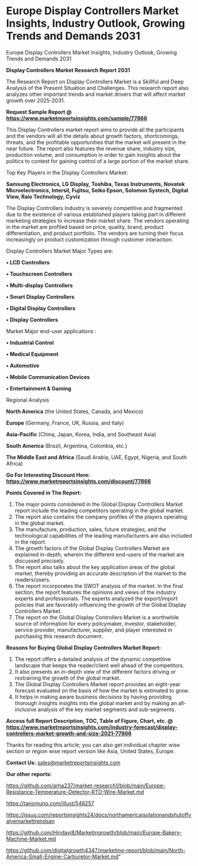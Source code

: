 # Europe Display Controllers Market Insights, Industry Outlook, Growing Trends and Demands 2031
Europe Display Controllers Market Insights, Industry Outlook, Growing Trends and Demands 2031

<strong>Display Controllers Market Research Report 2031</strong>

The Research Report on Display Controllers Market is a Skillful and Deep Analysis of the Present Situation and Challenges. This research report also analyzes other important trends and market drivers that will affect market growth over 2025-2031.

<strong>Request Sample Report @ <a href=https://www.marketreportsinsights.com/sample/77866>https://www.marketreportsinsights.com/sample/77866</a></strong>

This Display Controllers market report aims to provide all the participants and the vendors will all the details about growth factors, shortcomings, threats, and the profitable opportunities that the market will present in the near future. The report also features the revenue share, industry size, production volume, and consumption in order to gain insights about the politics to contest for gaining control of a large portion of the market share.

Top Key Players in the Display Controllers Market:

<strong>Samsung Electronics, LG Display, Toshiba, Texas Instruments, Novatek Microelectronics, Intersil, Fujitsu, Seiko Epson, Solomon Systech, Digital View, Raio Technology, Cyviz</strong>

The Display Controllers Industry is severely competitive and fragmented due to the existence of various established players taking part in different marketing strategies to increase their market share. The vendors operating in the market are profiled based on price, quality, brand, product differentiation, and product portfolio. The vendors are turning their focus increasingly on product customization through customer interaction.

Display Controllers Market Major Types are:

<strong>• LCD Controllers

• Touchscreen Controllers

• Multi-display Controllers

• Smart Display Controllers

• Digital Display Controllers

• Display Controllers</strong>

Market Major end-user applications :

<strong>• Industrial Control

• Medical Equipment

• Automotive

• Mobile Communication Devices

• Entertainment & Gaming</strong>

Regional Analysis

</u><strong><b>North America</b></strong> (the United States, Canada, and Mexico)

<strong><b>Europe </b></strong>(Germany, France, UK, Russia, and Italy)

<strong><b>Asia-Pacific</b></strong> (China, Japan, Korea, India, and Southeast Asia)

<strong><b>South America</b></strong> (Brazil, Argentina, Colombia, etc.)

<strong><b>The Middle East and Africa</b></strong> (Saudi Arabia, UAE, Egypt, Nigeria, and South Africa)

<strong>Go For Interesting Discount Here: <a href=https://www.marketreportsinsights.com/discount/77866>https://www.marketreportsinsights.com/discount/77866</a></strong>

<strong>Points Covered in The Report:</strong>
<ol>
  <li>The major points considered in the Global Display Controllers Market report include the leading competitors operating in the global market.</li>
  <li>The report also contains the company profiles of the players operating in the global market.</li>
  <li>The manufacture, production, sales, future strategies, and the technological capabilities of the leading manufacturers are also included in the report.</li>
  <li>The growth factors of the Global Display Controllers Market are explained in-depth, wherein the different end-users of the market are discussed precisely.</li>
  <li>The report also talks about the key application areas of the global market, thereby providing an accurate description of the market to the readers/users.</li>
  <li>The report incorporates the SWOT analysis of the market. In the final section, the report features the opinions and views of the industry experts and professionals. The experts analyzed the export/import policies that are favorably influencing the growth of the Global Display Controllers Market.</li>
  <li>The report on the Global Display Controllers Market is a worthwhile source of information for every policymaker, investor, stakeholder, service provider, manufacturer, supplier, and player interested in purchasing this research document.</li>
</ol>
<strong>Reasons for Buying Global Display Controllers Market Report:</strong>

<ol>
  <li>The report offers a detailed analysis of the dynamic competitive landscape that keeps the reader/client well ahead of the competitors.</li>
  <li>It also presents an in-depth view of the different factors driving or restraining the growth of the global market.</li>
  <li>The Global Display Controllers Market report provides an eight-year forecast evaluated on the basis of how the market is estimated to grow.</li>
  <li>It helps in making aware business decisions by having providing thorough insights insights into the global market and by making an all-inclusive analysis of the key market segments and sub-segments.</li>
</ol>
<strong>Access full Report Description, TOC, Table of Figure, Chart, etc. @ <a href=https://www.marketreportsinsights.com/industry-forecast/display-controllers-market-growth-and-size-2021-77866>https://www.marketreportsinsights.com/industry-forecast/display-controllers-market-growth-and-size-2021-77866</a></strong>


Thanks for reading this article; you can also get individual chapter wise section or region wise report version like Asia, United States, Europe.

<strong>Contact Us:</strong>
sales@marketreportsinsights.com

<strong>Our other reports:</strong>

<a href=https://github.com/arha237/market-research1/blob/main/Europe-Resistance-Temperature-Detector-RTD-Wire-Market.md>https://github.com/arha237/market-research1/blob/main/Europe-Resistance-Temperature-Detector-RTD-Wire-Market.md</a>

<a href=https://tanomuno.com/illust/548257>https://tanomuno.com/illust/548257</a>

<a href=https://issuu.com/reportsinsights24/docs/northamericaisolationandshutoffvalvemarkettrendsan>https://issuu.com/reportsinsights24/docs/northamericaisolationandshutoffvalvemarkettrendsan</a>

<a href=https://github.com/Hindavi8/Marketingrowth/blob/main/Europe-Bakery-Machine-Market.md>https://github.com/Hindavi8/Marketingrowth/blob/main/Europe-Bakery-Machine-Market.md</a>

<a href=https://github.com/digitalgrowth4347/marketing-report/blob/main/North-America-Small-Engine-Carburetor-Market.md>https://github.com/digitalgrowth4347/marketing-report/blob/main/North-America-Small-Engine-Carburetor-Market.md</a>"
